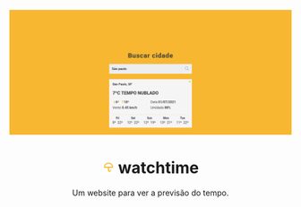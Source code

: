 <p align="center">
<img src="./assets/img/screenshot.png" alt="watchtime screenshot">
</p>
<h1 align="center"><img src="./assets/img/logo.svg" width="22px" height:="22px"> watchtime</h1>
<p align="center">
Um website para ver a previsão do tempo.
</p>